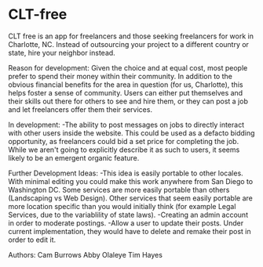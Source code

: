 # CLT-free
CLT free is an app for freelancers and those seeking freelancers for work in Charlotte, NC. Instead of outsourcing your project to a different country or state, hire your neighbor instead.

Reason for development:
Given the choice and at equal cost, most people prefer to spend their money within their community.  In addition to the obvious financial benefits for the area in question (for us, Charlotte), this helps foster a sense of community.  Users can either put themselves and their skills out there for others to see and hire them, or they can post a job and let freelancers offer them their services.

In development:
-The ability to post messages on jobs to directly interact with other users inside the website.  This could be used as a defacto bidding opportunity, as freelancers could bid a set price for completing the job.  While we aren't going to explicitly describe it as such to users, it seems likely to be an emergent organic feature.

Further Development Ideas:
-This idea is easily portable to other locales.  With minimal editing you could make this work anywhere from San Diego to Washington DC.  Some services are more easily portable than others (Landscaping vs Web Design).  Other services that seem easily portable are more location specific than you would initially think (for example Legal Services, due to the variablility of state laws).
-Creating an admin account in order to moderate postings.
-Allow a user to update their posts.  Under current implementation, they would have to delete and remake their post in order to edit it.


Authors:
Cam Burrows
Abby Olaleye
Tim Hayes

<!-- 
                      /^--^\     /^--^\     /^--^\
                      \____/     \____/     \____/
                     /      \   /      \   /      \
                    |        | |        | |        |
                     \__  __/   \__  __/   \__  __/
|^|^|^|^|^|^|^|^|^|^|^|^\ \^|^|^|^/ /^|^|^|^|^\ \^|^|^|^|^|^|^|^|^|^|^|^|
| | | | | | | | | | | | |\ \| | |/ /| | | | | | \ \ | | | | | | | | | | |
########################/ /######\ \###########/ /#######################
| | | | | | | | | | | | \/| | | | \/| | | | | |\/ | | | | | | | | | | | |
|_|_|_|_|_|_|_|_|_|_|_|_|_|_|_|_|_|_|_|_|_|_|_|_|_|_|_|_|_|_|_|_|_|_|_|_| 
-->